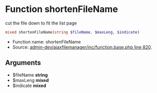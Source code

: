 Function shortenFileName
===========================

cut the file down to fit the list page



```php
mixed shortenFileName(string $fileName, $maxLeng, $indicate)
```

* Function name: shortenFileName
* Source: [admin-dev/ajaxfilemanager/inc/function.base.php line 820](https://github.com/PrestaShop/PrestaShop/blob/1.5.4.1/admin-dev/ajaxfilemanager/inc/function.base.php#L820).

Arguments
---------

* $fileName **string**
* $maxLeng **mixed**
* $indicate **mixed**

